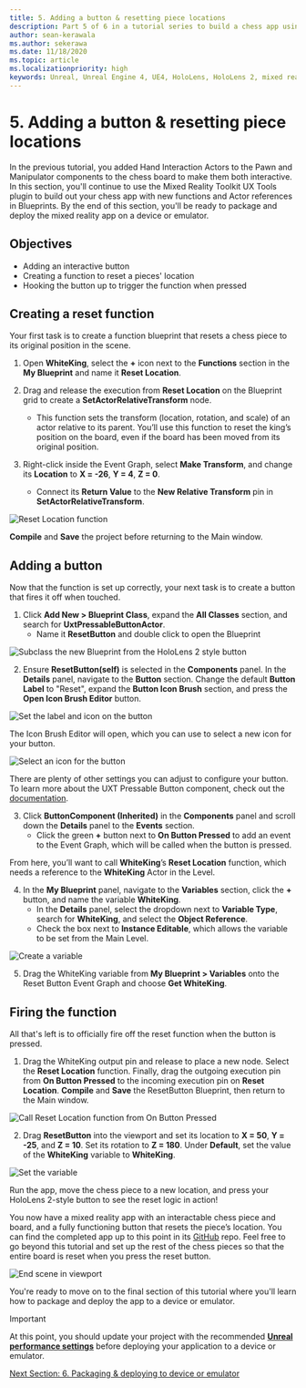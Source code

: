 ```yaml
---
title: 5. Adding a button & resetting piece locations
description: Part 5 of 6 in a tutorial series to build a chess app using Unreal Engine 4 and the Mixed Reality Toolkit UX Tools plugin
author: sean-kerawala
ms.author: sekerawa
ms.date: 11/18/2020
ms.topic: article
ms.localizationpriority: high
keywords: Unreal, Unreal Engine 4, UE4, HoloLens, HoloLens 2, mixed reality, tutorial, getting started, mrtk, uxt, UX Tools, documentation, mixed reality headset, windows mixed reality headset, virtual reality headset
---
```


# 5. Adding a button & resetting piece locations

In the previous tutorial, you added Hand Interaction Actors to the Pawn and Manipulator components to the chess board to make them both interactive. In this section, you'll continue to use the Mixed Reality Toolkit UX Tools plugin to build out your chess app with new functions and Actor references in Blueprints. By the end of this section, you'll be ready to package and deploy the mixed reality app on a device or emulator.

## Objectives

* Adding an interactive button
* Creating a function to reset a pieces' location
* Hooking the button up to trigger the function when pressed

## Creating a reset function

Your first task is to create a function blueprint that resets a chess piece to its original position in the scene.

1.	Open **WhiteKing**, select the **+** icon next to the **Functions** section in the **My Blueprint** and name it **Reset Location**.

2.	Drag and release the execution from **Reset Location** on the Blueprint grid to create a **SetActorRelativeTransform** node.
    * This function sets the transform (location, rotation, and scale) of an actor relative to its parent. You’ll use this function to reset the king’s position on the board, even if the board has been moved from its original position.

3. Right-click inside the Event Graph, select **Make Transform**, and change its **Location** to **X = -26**, **Y = 4**, **Z = 0**.
    * Connect its **Return Value** to the **New Relative Transform** pin in **SetActorRelativeTransform**.

![Reset Location function](images/unreal-uxt/5-function.PNG)

**Compile** and **Save** the project before returning to the Main window.


## Adding a button

Now that the function is set up correctly, your next task is to create a button that fires it off when touched.

1.	Click **Add New > Blueprint Class**, expand the **All Classes** section, and search for **UxtPressableButtonActor**.
    * Name it **ResetButton** and double click to open the Blueprint

![Subclass the new Blueprint from the HoloLens 2 style button](images/unreal-uxt/5-subclass.PNG)

2. Ensure **ResetButton(self)** is selected in the **Components** panel. In the **Details** panel, navigate to the **Button** section. Change the default **Button Label** to "Reset", expand the **Button Icon Brush** section, and press the **Open Icon Brush Editor** button.

![Set the label and icon on the button](images/unreal-uxt/5-buttonconfig.PNG)

The Icon Brush Editor will open, which you can use to select a new icon for your button.

![Select an icon for the button](images/unreal-uxt/5-iconbrusheditor.PNG)

There are plenty of other settings you can adjust to configure your button. To learn more about the UXT Pressable Button component, check out the [documentation](https://microsoft.github.io/MixedReality-UXTools-Unreal/Docs/PressableButton.html).

3. Click **ButtonComponent (Inherited)** in the **Components** panel and scroll down the **Details** panel to the **Events** section.
    * Click the green **+** button next to **On Button Pressed** to add an event to the Event Graph, which will be called when the button is pressed.

From here, you’ll want to call **WhiteKing**’s **Reset Location** function, which needs a reference to the **WhiteKing** Actor in the Level.

4.	In the **My Blueprint** panel, navigate to the **Variables** section, click the **+** button, and name the variable **WhiteKing**.
    * In the **Details** panel, select the dropdown next to **Variable Type**, search for **WhiteKing**, and select the **Object Reference**.
    * Check the box next to **Instance Editable**, which allows the variable to be set from the Main Level.

![Create a variable](images/unreal-uxt/5-var.PNG)

5.	Drag the WhiteKing variable from **My Blueprint > Variables** onto the Reset Button Event Graph and choose **Get WhiteKing**.

## Firing the function

All that's left is to officially fire off the reset function when the button is pressed.

1.	Drag the WhiteKing output pin and release to place a new node. Select the **Reset Location** function. Finally, drag the outgoing execution pin from **On Button Pressed** to the incoming execution pin on **Reset Location**. **Compile** and **Save** the ResetButton Blueprint, then return to the Main window.

![Call Reset Location function from On Button Pressed](images/unreal-uxt/5-callresetloc.PNG)

2.	Drag **ResetButton** into the viewport and set its location to **X = 50**, **Y = -25**, and **Z = 10**. Set its rotation to **Z = 180**. Under **Default**, set the value of the **WhiteKing** variable to **WhiteKing**.

![Set the variable](images/unreal-uxt/5-buttonlevel.PNG)

Run the app, move the chess piece to a new location, and press your HoloLens 2-style button to see the reset logic in action!

You now have a mixed reality app with an interactable chess piece and board, and a fully functioning button that resets the piece’s location. You can find the completed app up to this point in its [GitHub](https://github.com/microsoft/MixedReality-Unreal-Samples/tree/master/ChessApp) repo. Feel free to go beyond this tutorial and set up the rest of the chess pieces so that the entire board is reset when you press the reset button.

![End scene in viewport](images/unreal-uxt/5-endscene.PNG)

You're ready to move on to the final section of this tutorial where you'll learn how to package and deploy the app to a device or emulator.

> [!IMPORTANT]
> At this point, you should update your project with the recommended **[Unreal performance settings](../performance-recommendations-for-unreal.md)** before deploying your application to a device or emulator.

[Next Section: 6. Packaging & deploying to device or emulator](unreal-uxt-ch6.md)
